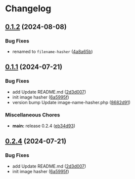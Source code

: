 # Changelog

## [0.1.2](https://github.com/devuri/wp-filename-hasher/compare/v0.1.1...v0.1.2) (2024-08-08)


### Bug Fixes

* renamed to `filename-hasher` ([4a8a65b](https://github.com/devuri/wp-filename-hasher/commit/4a8a65b3cdbe891a8e6f3796a38411a5cf4faff7))

## [0.1.1](https://github.com/devuri/image-name-hasher/compare/v0.1.0...v0.1.1) (2024-07-21)


### Bug Fixes

* add Update README.md ([2d3d007](https://github.com/devuri/image-name-hasher/commit/2d3d007c93e3626663ad24d7a212ac372b9fb4b6))
* init image hasher ([6a5995f](https://github.com/devuri/image-name-hasher/commit/6a5995f00e232e7e5fa89616f845caee60915f89))
* version bump Update image-name-hasher.php ([8682d91](https://github.com/devuri/image-name-hasher/commit/8682d911f0008c7c8b7393a7c2db5e53d4331536))


### Miscellaneous Chores

* **main:** release 0.2.4 ([eb34d93](https://github.com/devuri/image-name-hasher/commit/eb34d93471fcd7bf79e8ecb058c644cf973ef566))

## [0.2.4](https://github.com/devuri/image-name-hasher/compare/v0.2.3...v0.2.4) (2024-07-21)


### Bug Fixes

* add Update README.md ([2d3d007](https://github.com/devuri/image-name-hasher/commit/2d3d007c93e3626663ad24d7a212ac372b9fb4b6))
* init image hasher ([6a5995f](https://github.com/devuri/image-name-hasher/commit/6a5995f00e232e7e5fa89616f845caee60915f89))
